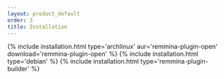 ```yaml
---
layout: product_default
order: 3
title: Installation
---
```

{% include installation.html type='archlinux' aur='remmina-plugin-open' download='remmina-plugin-open' %}
{% include installation.html type='debian' %}
{% include installation.html type='remmina-plugin-builder' %}
